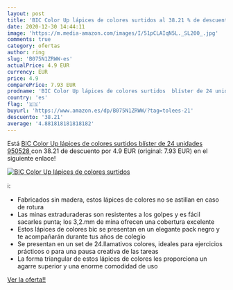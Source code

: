 ```yaml
---
layout: post
title: 'BIC Color Up lápices de colores surtidos al 38.21 % de descuento'
date: 2020-12-30 14:44:11
image: 'https://m.media-amazon.com/images/I/51pCLAIqN5L._SL200_.jpg'
comments: true
category: ofertas
author: ring
slug: 'B075N1ZRWW-es'
actualPrice: 4.9 EUR
currency: EUR
price: 4.9
comparePrice: 7.93 EUR
prodname: 'BIC Color Up lápices de colores surtidos  blíster de 24 unidades  950528 '
country: 'es'
flag: '🇪🇸'
buyurl: 'https://www.amazon.es/dp/B075N1ZRWW/?tag=tolees-21'
descuento: '38.21'
average: '4.881818181818182'
---
```


Está [BIC Color Up lápices de colores surtidos  blíster de 24 unidades  950528 ](https://www.amazon.es/dp/B075N1ZRWW/?tag=tolees-21) con 38.21 de descuento por 4.9 EUR (original: 7.93 EUR) en el siguiente enlace!

[![BIC Color Up lápices de colores surtidos](https://m.media-amazon.com/images/I/51pCLAIqN5L._SL200_.jpg)](https://www.amazon.es/dp/B075N1ZRWW/?tag=tolees-21)

ℹ️:

- Fabricados sin madera, estos lápices de colores no se astillan en caso de rotura
- Las minas extraduraderas son resistentes a los golpes y es fácil sacarles punta; los 3,2.mm de mina ofrecen una cobertura excelente
- Estos lápices de colores bic se presentan en un elegante pack negro y te acompañarán durante tus años de colegio
- Se presentan en un set de 24.llamativos colores, ideales para ejercicios prácticos o para una pausa creativa de las tareas
- La forma triangular de estos lápices de colores les proporciona un agarre superior y una enorme comodidad de uso

[Ver la oferta!!](https://www.amazon.es/dp/B075N1ZRWW/?tag=tolees-21)
